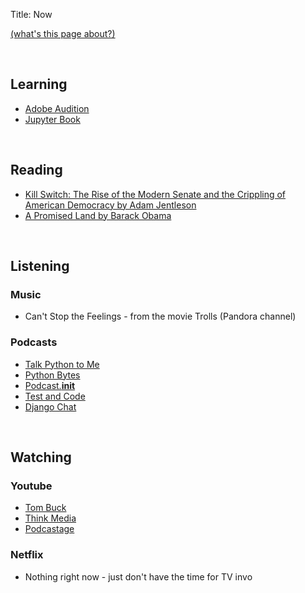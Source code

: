 Title: Now

[(what's this page about?)](https://nownownow.com/about)

<br>

## Learning
* [Adobe Audition](https://www.adobe.com/products/audition.html)
* [Jupyter Book](https://jupyterbook.org/intro.html)

<br>

## Reading
* [Kill Switch: The Rise of the Modern Senate and the Crippling of American Democracy by Adam Jentleson](https://www.amazon.com/Kill-Switch-Crippling-American-Democracy/dp/1631497774/)
* [A Promised Land by Barack Obama](https://www.amazon.com/Promised-Land-Barack-Obama/dp/1524763160/)

<br>

## Listening

### Music

* Can't Stop the Feelings - from the movie Trolls (Pandora channel)

### Podcasts
* [Talk Python to Me](https://talkpython.fm/)
* [Python Bytes](https://pythonbytes.fm/)
* [Podcast.__init__](https://www.pythonpodcast.com/)
* [Test and Code](https://testandcode.com/)
* [Django Chat](https://djangochat.com/)

<br>

## Watching

### Youtube
* [Tom Buck](https://www.youtube.com/channel/UCRtDHXdrLyYZF6cY9bJhjlg)
* [Think Media](https://www.youtube.com/user/THiNKmediaTV)
* [Podcastage](https://www.youtube.com/channel/UCvOU-zTlankT-JjN3ZzvuKA)


### Netflix
* Nothing right now - just don't have the time for TV
invo